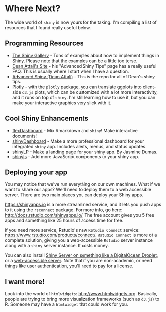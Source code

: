 # Where Next?

The wide world of `shiny` is now yours for the taking. I'm compiling a list of resources that I found really useful below.

## Programming Resources

* [The Shiny Gallery](https://shiny.rstudio.com/gallery/) - Tons of examples about how to implement things in Shiny. Please note that the examples can be a little too terse. 
* [Dean Attali's Site](https://deanattali.com/blog/advanced-shiny-tips/) - his "Advanced Shiny Tips" page has a really useful FAQ. This is usually where I start when I have a question.
* [Advanced Shiny (Dean Attali)](https://github.com/daattali/advanced-shiny) - This is the repo for all of Dean's shiny tips.
* [Plotly](https://plot.ly/r/) - with the `plotly` package, you can translate ggplots into client-side `d3.js` plots, which can be customized with a lot more interactivity, and it runs on top of `shiny`. I'm still learning how to use it, but you can make your interactive graphics very slick with it. 

## Cool Shiny Enhancements

* [flexDashboard](http://rmarkdown.rstudio.com/flexdashboard/index.html) - Mix Rmarkdown and `shiny`! Make interactive documents!
* [shinyDashboard](https://rstudio.github.io/shinydashboard/) - Make a more professional dashboard for your integrated `shiny` app. Includes alerts, menus, and status updates.
* [shinyLP](https://github.com/jasdumas/shinyLP) - Make a landing page for your shiny app. By Jasmine Dumas.
* [shinyjs](https://deanattali.com/shinyjs/) - Add more JavaScript components to your shiny app.

## Deploying your app

You may notice that we've run everything on our own machines. What if we want to share our apps? We'll need to deploy them to a web accessible server. There are two main places you can deploy your Shiny apps. 

https://shinyapps.io is a more streamlined service, and it lets you push apps to it using the `rsconnect` package. For more info, go here: http://docs.rstudio.com/shinyapps.io/. The free account gives you 5 free apps and something like 25 hours of access time for free.

if you need more service, Rstudio's new `RStudio Connect` service: https://www.rstudio.com/products/connect/. `Rstudio Connect` is more of a complete solution, giving you a web-accessible `Rstudio` server instance along with a `shiny` server instance. It costs money.

You can also install [Shiny Server on something like a DigitalOcean Droplet](https://deanattali.com/2015/05/09/setup-rstudio-shiny-server-digital-ocean/), or a [web-accessible server](https://www.rstudio.com/products/shiny/download-server/). Note that if you are non-academic, or need things like user authentication, you'll need to pay for a license.

## I want more!

Look into the world of `htmlwidgets`: http://www.htmlwidgets.org. Basically, people are trying to bring more visualization frameworks (such as `d3.js`) to R. Someone may have a `htmlwidget` that could work for you. 
